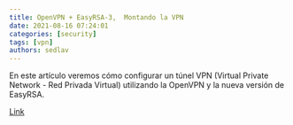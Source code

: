 ```yaml
---
title: OpenVPN + EasyRSA-3,  Montando la VPN 
date: 2021-08-16 07:24:01
categories: [security]
tags: [vpn]
authors: sedlav
---
```


En este artículo veremos cómo configurar un túnel VPN (Virtual Private Network - Red Privada Virtual) utilizando la OpenVPN y la nueva versión de EasyRSA.

[Link](https://juncotic.com/openvpn-easyrsa-3-montando-la-vpn/)
